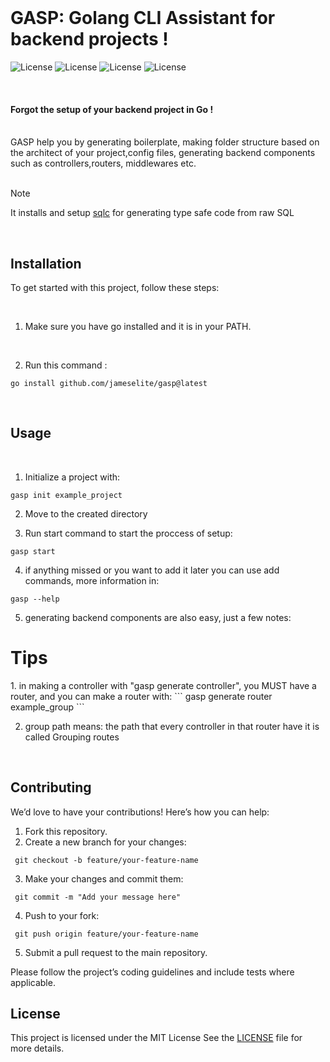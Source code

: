 <br>

<h1> GASP: Golang CLI Assistant for backend projects ! </h1>

![License](https://img.shields.io/badge/license-MIT-cyan)  ![License](https://img.shields.io/badge/Version-1.0.0-black)   ![License](https://img.shields.io/badge/Maintainer-Soroush_GH-blue)  ![License](https://img.shields.io/badge/status-active-purple)


<br>

#### Forgot the setup of your backend project in Go !

<br>
GASP help you by generating boilerplate, making folder structure based on the architect of your project,config files, generating backend components such as controllers,routers, middlewares etc.

<br>
<br>

> [!NOTE]
> It installs and setup <a href="https://github.com/sqlc-dev/sqlc">sqlc</a> for generating type safe code from raw SQL
<br>


## Installation
To get started with this project, follow these steps:

  <br>
  
  1. Make sure you have go installed and it is in your PATH.
  
  <br>
  
  2. Run this command :
  ```
  go install github.com/jameselite/gasp@latest
  ```   

  <br>

## Usage

<br>

1. Initialize a project with:
```
gasp init example_project
```

2. Move to the created directory

3. Run start command to start the proccess of setup:
```
gasp start
```

4. if anything missed or you want to add it later you can use add commands, more information in:
```
gasp --help
```

5. generating backend components are also easy, just a few notes:

<h1> Tips </h1>
1. in making a controller with "gasp generate controller", you MUST have a router, and you can make a router with:
```
gasp generate router example_group
```

2. group path means: the path that every controller in that router have it is called Grouping routes
 
<br>

## Contributing
We’d love to have your contributions! Here’s how you can help:

1. Fork this repository.
2. Create a new branch for your changes:
  ```
   git checkout -b feature/your-feature-name
  ```
3. Make your changes and commit them:
  ```
   git commit -m "Add your message here"
  ```
4. Push to your fork:
  ```
   git push origin feature/your-feature-name
  ```
5. Submit a pull request to the main repository.

Please follow the project’s coding guidelines and include tests where applicable.

## License
This project is licensed under the MIT License See the [LICENSE](LICENSE) file for more details.
